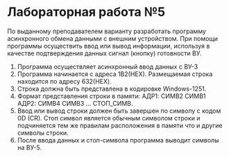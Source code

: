 # Лабораторная работа №5
По выданному преподавателем варианту разработать программу асинхронного обмена данными с внешним устройством. При помощи программы осуществить ввод или вывод информации, используя в качестве подтверждения данных сигнал (кнопку) готовности ВУ.

1. Программа осуществляет асинхронный ввод данных с ВУ-3
2. Программа начинается с адреса 1B2(HEX). Размещаемая строка находится по адресу 632(HEX).
3. Строка должна быть представлена в кодировке Windows-1251.
4. Формат представления строки в памяти: АДР1: СИМВ2 СИМВ1 АДР2: СИМВ4 СИМВ3 ... СТОП_СИМВ.
5. Ввод или вывод строки должен быть завершен по символу c кодом 0D (CR). Стоп символ является обычным символом строки и подчиняется тем же правилам расположения в памяти что и другие символы строки.
6. После ввода данных и стоп-символа программа выводит символы на ВУ-5.
